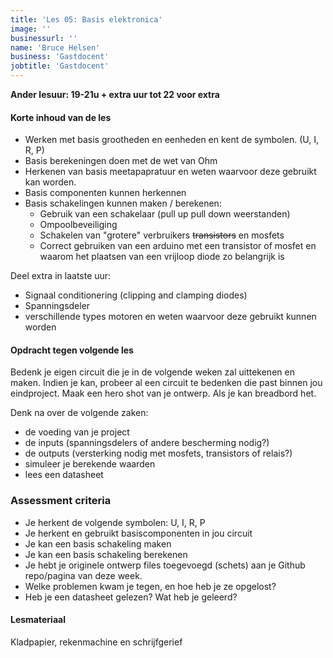 ```yaml
---
title: 'Les 05: Basis elektronica'
image: ''
businessurl: ''
name: 'Bruce Helsen'
business: 'Gastdocent'
jobtitle: 'Gastdocent'
---
```



**Ander lesuur: 19-21u + extra uur tot 22 voor extra**
> 

#### Korte inhoud van de les
- Werken met basis grootheden en eenheden en kent de symbolen. (U, I, R, P)
- Basis berekeningen doen met de wet van Ohm
- Herkenen van basis meetapapratuur en weten waarvoor deze gebruikt kan worden.
- Basis componenten kunnen herkennen
- Basis schakelingen kunnen maken / berekenen:
  - Gebruik van een schakelaar (pull up pull down weerstanden)
  - Ompoolbeveiliging
  - Schakelen van "grotere" verbruikers ~~transistors~~ en mosfets
  - Correct gebruiken van een arduino met een transistor of mosfet en waarom het plaatsen van een vrijloop diode zo belangrijk is
  
Deel extra in laatste uur:
- Signaal conditionering (clipping and clamping diodes)
- Spanningsdeler
- verschillende types motoren en weten waarvoor deze gebruikt kunnen worden

#### Opdracht tegen volgende les
Bedenk je eigen circuit die je in de volgende weken zal uittekenen en maken. Indien je kan, probeer al een circuit te bedenken die past binnen jou eindproject. Maak een hero shot van je ontwerp. Als je kan breadbord het.


Denk na over de volgende zaken:
- de voeding van je project
- de inputs (spanningsdelers of andere bescherming nodig?)
- de outputs (versterking nodig met mosfets, transistors of relais?)
- simuleer je berekende waarden
- lees een datasheet

### Assessment criteria

- Je herkent de volgende symbolen: U, I, R, P
- Je herkent en gebruikt basiscomponenten in jou circuit
- Je kan een basis schakeling maken 
- Je kan een basis schakeling berekenen
- Je hebt je originele ontwerp files toegevoegd (schets) aan je Github repo/pagina van deze week. 
- Welke problemen kwam je tegen, en hoe heb je ze opgelost?
- Heb je een datasheet gelezen? Wat heb je geleerd? 


#### Lesmateriaal

Kladpapier, rekenmachine en schrijfgerief 

<!--

- [Online slides van de les](https://hackmd.io/GSsHR2v2RQ-07a9kgHaRDQ?both#Opdracht)
- [PDF slides van de les]({{site.baseurl}}/assets/images/Lesson04/Electronics.pdf)
- [Video van de les](https://www.youtube.com/watch?v=HLb35mId_gA)

#### Interesante links 
- [Stroom, spanning en Weerstanden](https://www.youtube.com/watch?v=QtBALKlf15Y)
- [Bron](https://www.youtube.com/watch?v=LuX1p7Or7U8)
- [Schakelaar]
- [Spoel]
- [Condensator](https://www.youtube.com/watch?v=ORnRyLptbVQ&list=PL9ngJuVeW8kfXTqPDAK4O_r8OceVRc__0&index=18)
- [Relais](https://www.youtube.com/watch?v=DAXFJfDT8aA)
- [Diode en LED](https://www.youtube.com/watch?v=KkvCxIHj82A)
- [Transistor](https://www.youtube.com/watch?v=v3RcY_Q1OhM)
- [Mosfet](https://www.youtube.com/watch?v=RlYKlkBCA-I)
- [Spanningsregelaar](https://www.youtube.com/watch?v=8m5m89DTxd8)
- [Wat is een elektrisch circuit ](https://www.youtube.com/watch?v=QbqWjwViiF4)
- [Playlist rond elektriciteit](https://www.youtube.com/playlist?list=PL9ngJuVeW8kfXTqPDAK4O_r8OceVRc__0)
- [Spanningsdeler](https://www.youtube.com/watch?v=h-A3T9KxKhc)

-->